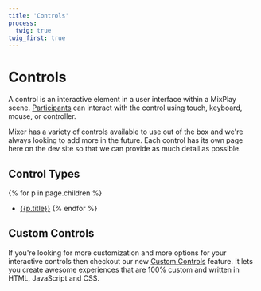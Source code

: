 ```yaml
---
title: 'Controls'
process:
  twig: true
twig_first: true
---
```


# Controls
A control is an interactive element in a user interface within a MixPlay scene. [Participants](#participants) can interact with the control using touch, keyboard, mouse, or controller.

Mixer has a variety of controls available to use out of the box and we're always looking to add more in the future. Each control has its own page here on the dev site so that we can provide as much detail as possible.

## Control Types

{% for p in page.children %}
- [{{p.title}}]({{p.url}})
{% endfor %}


## Custom Controls

If you're looking for more customization and more options for your interactive controls then checkout our new [Custom Controls](/guides/mixplay/customcontrols/introduction) feature. It lets you create awesome experiences that are 100% custom and written in HTML, JavaScript and CSS.
